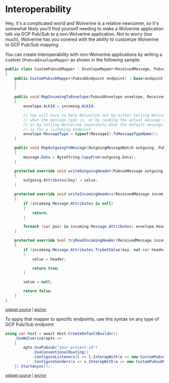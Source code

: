 # Interoperability

Hey, it's a complicated world and Wolverine is a relative newcomer, so it's somewhat likely you'll find yourself needing to make a Wolverine application talk via GCP Pub/Sub to
a non-Wolverine application. Not to worry (too much), Wolverine has you covered with the ability to customize Wolverine to GCP Pub/Sub mapping.

You can create interoperability with non-Wolverine applications by writing a custom `IPubsubEnvelopeMapper`
as shown in the following sample:

<!-- snippet: sample_custom_pubsub_mapper -->
<a id='snippet-sample_custom_pubsub_mapper'></a>
```cs
public class CustomPubsubMapper : EnvelopeMapper<ReceivedMessage, PubsubMessage>, IPubsubEnvelopeMapper
{
    public CustomPubsubMapper(PubsubEndpoint endpoint) : base(endpoint)
    {
    }

    public void MapIncomingToEnvelope(PubsubEnvelope envelope, ReceivedMessage incoming)
    {
        envelope.AckId = incoming.AckId;

        // You will have to help Wolverine out by either telling Wolverine
        // what the message type is, or by reading the actual message object,
        // or by telling Wolverine separately what the default message type
        // is for a listening endpoint
        envelope.MessageType = typeof(Message1).ToMessageTypeName();
    }

    public void MapOutgoingToMessage(OutgoingMessageBatch outgoing, PubsubMessage message)
    {
        message.Data = ByteString.CopyFrom(outgoing.Data);
    }

    protected override void writeOutgoingHeader(PubsubMessage outgoing, string key, string value)
    {
        outgoing.Attributes[key] = value;
    }

    protected override void writeIncomingHeaders(ReceivedMessage incoming, Envelope envelope)
    {
        if (incoming.Message.Attributes is null)
        {
            return;
        }

        foreach (var pair in incoming.Message.Attributes) envelope.Headers[pair.Key] = pair.Value;
    }

    protected override bool tryReadIncomingHeader(ReceivedMessage incoming, string key, out string? value)
    {
        if (incoming.Message.Attributes.TryGetValue(key, out var header))
        {
            value = header;

            return true;
        }

        value = null;

        return false;
    }
}
```
<sup><a href='https://github.com/JasperFx/wolverine/blob/main/src/Transports/GCP/Wolverine.Pubsub.Tests/DocumentationSamples.cs#L239-L293' title='Snippet source file'>snippet source</a> | <a href='#snippet-sample_custom_pubsub_mapper' title='Start of snippet'>anchor</a></sup>
<!-- endSnippet -->

To apply that mapper to specific endpoints, use this syntax on any type of GCP Pub/Sub endpoint:

<!-- snippet: sample_configuring_custom_envelope_mapper_for_pubsub -->
<a id='snippet-sample_configuring_custom_envelope_mapper_for_pubsub'></a>
```cs
using var host = await Host.CreateDefaultBuilder()
    .UseWolverine(opts =>
    {
        opts.UsePubsub("your-project-id")
            .UseConventionalRouting()
            .ConfigureListeners(l => l.InteropWith(e => new CustomPubsubMapper(e)))
            .ConfigureSenders(s => s.InteropWith(e => new CustomPubsubMapper(e)));
    }).StartAsync();
```
<sup><a href='https://github.com/JasperFx/wolverine/blob/main/src/Transports/GCP/Wolverine.Pubsub.Tests/DocumentationSamples.cs#L224-L235' title='Snippet source file'>snippet source</a> | <a href='#snippet-sample_configuring_custom_envelope_mapper_for_pubsub' title='Start of snippet'>anchor</a></sup>
<!-- endSnippet -->
